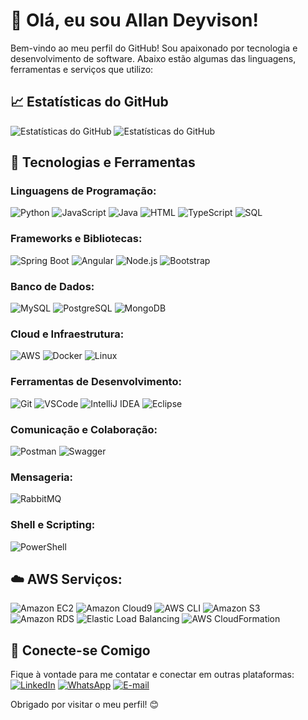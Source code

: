 # 👋 Olá, eu sou Allan Deyvison!

Bem-vindo ao meu perfil do GitHub! Sou apaixonado por tecnologia e desenvolvimento de software. Abaixo estão algumas das linguagens, ferramentas e serviços que utilizo:


## 📈 Estatísticas do GitHub
![Estatísticas do GitHub](https://github-readme-stats.vercel.app/api?username=allandeyvison&show_icons=true&theme=radical)
![Estatísticas do GitHub](https://github-readme-stats.vercel.app/api?username=AllanDeyvison&layout=compact&theme=vision-friendly-dark)


## 🚀 Tecnologias e Ferramentas

### Linguagens de Programação:
![Python](https://img.shields.io/badge/Python-3776AB?style=for-the-badge&logo=python&logoColor=white)
![JavaScript](https://img.shields.io/badge/JavaScript-F7DF1E?style=for-the-badge&logo=javascript&logoColor=black)
![Java](https://img.shields.io/badge/Java-007396?style=for-the-badge&logo=java&logoColor=white)
![HTML](https://img.shields.io/badge/HTML5-E34F26?style=for-the-badge&logo=html5&logoColor=white)
![TypeScript](https://img.shields.io/badge/TypeScript-3178C6?style=for-the-badge&logo=typescript&logoColor=white)
![SQL](https://img.shields.io/badge/SQL-4479A1?style=for-the-badge&logo=postgresql&logoColor=white)

### Frameworks e Bibliotecas:
![Spring Boot](https://img.shields.io/badge/Spring_Boot-6DB33F?style=for-the-badge&logo=spring&logoColor=white)
![Angular](https://img.shields.io/badge/Angular-DD0031?style=for-the-badge&logo=angular&logoColor=white)
![Node.js](https://img.shields.io/badge/Node.js-339933?style=for-the-badge&logo=node.js&logoColor=white)
![Bootstrap](https://img.shields.io/badge/Bootstrap-563D7C?style=for-the-badge&logo=bootstrap&logoColor=white)

### Banco de Dados:
![MySQL](https://img.shields.io/badge/MySQL-4479A1?style=for-the-badge&logo=mysql&logoColor=white)
![PostgreSQL](https://img.shields.io/badge/PostgreSQL-336791?style=for-the-badge&logo=postgresql&logoColor=white)
![MongoDB](https://img.shields.io/badge/MongoDB-47A248?style=for-the-badge&logo=mongodb&logoColor=white)

### Cloud e Infraestrutura:
![AWS](https://img.shields.io/badge/AWS-232F3E?style=for-the-badge&logo=amazon-aws&logoColor=white)
![Docker](https://img.shields.io/badge/Docker-2496ED?style=for-the-badge&logo=docker&logoColor=white)
![Linux](https://img.shields.io/badge/Linux-FCC624?style=for-the-badge&logo=linux&logoColor=black)

### Ferramentas de Desenvolvimento:
![Git](https://img.shields.io/badge/Git-F05032?style=for-the-badge&logo=git&logoColor=white)
![VSCode](https://img.shields.io/badge/VSCode-007ACC?style=for-the-badge&logo=visual-studio-code&logoColor=white)
![IntelliJ IDEA](https://img.shields.io/badge/IntelliJ_IDEA-000000?style=for-the-badge&logo=intellij-idea&logoColor=white)
![Eclipse](https://img.shields.io/badge/Eclipse-2C2255?style=for-the-badge&logo=eclipse&logoColor=white)

### Comunicação e Colaboração:
![Postman](https://img.shields.io/badge/Postman-FF6C37?style=for-the-badge&logo=postman&logoColor=white)
![Swagger](https://img.shields.io/badge/Swagger-85EA2D?style=for-the-badge&logo=swagger&logoColor=black)

### Mensageria:
![RabbitMQ](https://img.shields.io/badge/RabbitMQ-FF6600?style=for-the-badge&logo=rabbitmq&logoColor=white)

### Shell e Scripting:
![PowerShell](https://img.shields.io/badge/PowerShell-5391FE?style=for-the-badge&logo=powershell&logoColor=white)

## ☁️ AWS Serviços:
![Amazon EC2](https://img.shields.io/badge/Amazon_EC2-232F3E?style=for-the-badge&logo=amazon-aws&logoColor=white)
![Amazon Cloud9](https://img.shields.io/badge/Amazon_Cloud9-232F3E?style=for-the-badge&logo=amazon-aws&logoColor=white)
![AWS CLI](https://img.shields.io/badge/AWS_CLI-232F3E?style=for-the-badge&logo=amazon-aws&logoColor=white)
![Amazon S3](https://img.shields.io/badge/Amazon_S3-232F3E?style=for-the-badge&logo=amazon-aws&logoColor=white)
![Amazon RDS](https://img.shields.io/badge/Amazon_RDS-232F3E?style=for-the-badge&logo=amazon-aws&logoColor=white)
![Elastic Load Balancing](https://img.shields.io/badge/Elastic_Load_Balancing-232F3E?style=for-the-badge&logo=amazon-aws&logoColor=white)
![AWS CloudFormation](https://img.shields.io/badge/AWS_CloudFormation-232F3E?style=for-the-badge&logo=amazon-aws&logoColor=white)

## 🤝 Conecte-se Comigo
Fique à vontade para me contatar e conectar em outras plataformas:
[![LinkedIn](https://img.shields.io/badge/LinkedIn-0077B5?style=for-the-badge&logo=linkedin&logoColor=white)](https://www.linkedin.com/in/allan-deyvison/)
[![WhatsApp](https://img.shields.io/badge/WhatsApp-25D366?style=for-the-badge&logo=whatsapp&logoColor=white)](https://wa.me/5511975088272)
[![E-mail](https://img.shields.io/badge/E-mail-D14836?style=for-the-badge&logo=gmail&logoColor=white)](mailto:allandeyvisondi@gmail.com)

Obrigado por visitar o meu perfil! 😊
